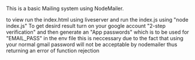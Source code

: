 This is a basic Mailing system using NodeMailer.

to view run the index.html using liveserver and run the index.js using "node index.js"
To get desird result turn on your google account "2-step verification" and then generate an "App passwords" which is to be used for "EMAIL_PASS" in the env file
this is neccessary due to the fact that using your normal gmail password will not be acceptable by nodemailer thus returning an error of function rejection
